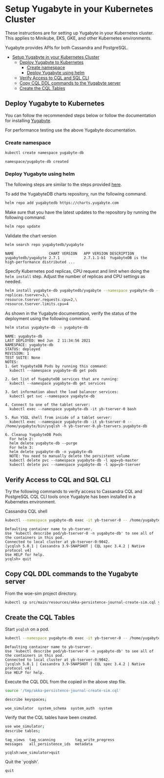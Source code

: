 
# Setup Yugabyte in your Kubernetes Cluster

These instructions are for setting up Yugabyte in your Kubernetes cluster. This applies to Minikube, EKS, GKE, and other Kubernetes environments.

Yugabyte provides APIs for both Cassandra and PostgreSQL.

- [Setup Yugabyte in your Kubernetes Cluster](#setup-yugabyte-in-your-kubernetes-cluster)
  - [Deploy Yugabyte to Kubernetes](#deploy-yugabyte-to-kubernetes)
    - [Create namespace](#create-namespace)
    - [Deploy Yugabyte using helm](#deploy-yugabyte-using-helm)
  - [Verify Access to CQL and SQL CLI](#verify-access-to-cql-and-sql-cli)
  - [Copy CQL DDL commands to the Yugabyte server](#copy-cql-ddl-commands-to-the-yugabyte-server)
  - [Create the CQL Tables](#create-the-cql-tables)

## Deploy Yugabyte to Kubernetes

You can follow the recommended steps below or follow the documentation for installing
[Yugabyte](https://docs.yugabyte.com/latest/deploy/).

For performance testing use the above Yugabyte documentation.

### Create namespace

~~~bash
kubectl create namespace yugabyte-db
~~~

~~~text
namespace/yugabyte-db created
~~~

### Deploy Yugabyte using helm

The following steps are similar to the steps provided [here](https://docs.yugabyte.com/latest/deploy/kubernetes/single-zone/oss/helm-chart/).

To add the YugabyteDB charts repository, run the following command.

~~~bash
helm repo add yugabytedb https://charts.yugabyte.com
~~~

Make sure that you have the latest updates to the repository by running the following command.

~~~bash
helm repo update
~~~

Validate the chart version

~~~bash
helm search repo yugabytedb/yugabyte
~~~

~~~text
NAME               	CHART VERSION	APP VERSION	DESCRIPTION
yugabytedb/yugabyte	2.7.1        	2.7.1.1-b1 	YugabyteDB is the high-performance distributed ...
~~~

Specify Kubernetes pod replicas, CPU request and limit when doing the `helm install` step.
Adjust the number of replicas and CPU settings as needed.

~~~bash
helm install yugabyte-db yugabytedb/yugabyte --namespace yugabyte-db --wait --set \
replicas.tserver=3,\
resource.tserver.requests.cpu=2,\
resource.tserver.limits.cpu=4
~~~

As shown in the Yugabyte documentation, verify the status of the deployment using the following command.

~~~bash
helm status yugabyte-db -n yugabyte-db
~~~

~~~text
NAME: yugabyte-db
LAST DEPLOYED: Wed Jun  2 11:34:56 2021
NAMESPACE: yugabyte-db
STATUS: deployed
REVISION: 1
TEST SUITE: None
NOTES:
1. Get YugabyteDB Pods by running this command:
  kubectl --namespace yugabyte-db get pods

2. Get list of YugabyteDB services that are running:
  kubectl --namespace yugabyte-db get services

3. Get information about the load balancer services:
  kubectl get svc --namespace yugabyte-db

4. Connect to one of the tablet server:
  kubectl exec --namespace yugabyte-db -it yb-tserver-0 bash

5. Run YSQL shell from inside of a tablet server:
  kubectl exec --namespace yugabyte-db -it yb-tserver-0 -- /home/yugabyte/bin/ysqlsh -h yb-tserver-0.yb-tservers.yugabyte-db

6. Cleanup YugabyteDB Pods
  For helm 2:
  helm delete yugabyte-db --purge
  For helm 3:
  helm delete yugabyte-db -n yugabyte-db
  NOTE: You need to manually delete the persistent volume
  kubectl delete pvc --namespace yugabyte-db -l app=yb-master
  kubectl delete pvc --namespace yugabyte-db -l app=yb-tserver
~~~

## Verify Access to CQL and SQL CLI

Try the following commands to verify access to Cassandra CQL and PostgreSQL
CQL CLI tools once Yugabyte has been installed in a Kubernetes environment.

Cassandra CQL shell

~~~bash
kubectl --namespace yugabyte-db exec -it yb-tserver-0 -- /home/yugabyte/bin/ycqlsh yb-tserver-0
~~~

~~~text
Defaulting container name to yb-tserver.
Use 'kubectl describe pod/yb-tserver-0 -n yugabyte-db' to see all of the containers in this pod.
Connected to local cluster at yb-tserver-0:9042.
[ycqlsh 5.0.1 | Cassandra 3.9-SNAPSHOT | CQL spec 3.4.2 | Native protocol v4]
Use HELP for help.
ycqlsh> quit
~~~

## Copy CQL DDL commands to the Yugabyte server

From the woe-sim project directory.

~~~bash
kubectl cp src/main/resources/akka-persistence-journal-create-sim.cql yugabyte-db/yb-tserver-0:/tmp
~~~

## Create the CQL Tables

Start `ycqlsh` on a pod.

~~~bash
kubectl --namespace yugabyte-db exec -it yb-tserver-0 -- /home/yugabyte/bin/ycqlsh yb-tserver-0
~~~

~~~text
Defaulting container name to yb-tserver.
Use 'kubectl describe pod/yb-tserver-0 -n yugabyte-db' to see all of the containers in this pod.
Connected to local cluster at yb-tserver-0:9042.
[ycqlsh 5.0.1 | Cassandra 3.9-SNAPSHOT | CQL spec 3.4.2 | Native protocol v4]
Use HELP for help.
~~~

Execute the CQL DDL from the copied in the above step file.

~~~bash
source '/tmp/akka-persistence-journal-create-sim.cql'
~~~

~~~bash
describe keyspaces;
~~~

~~~text
woe_simulator  system_schema  system_auth  system
~~~

Verify that the CQL tables have been created.

~~~bash
use woe_simulator;
describe tables;
~~~

~~~text
tag_views  tag_scanning         tag_write_progress
messages   all_persistence_ids  metadata

ycqlsh:woe_simulator>quit
~~~

Quit the `ycqlsh'.

~~~bash
quit
~~~
